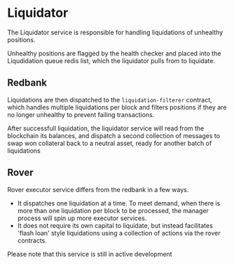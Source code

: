 # Liquidator

The Liquidator service is responsible for handling liquidations of unhealthy positions.

Unhealthy positions are flagged by the health checker and placed into the Liqudidation queue redis list,
which the liquidator pulls from to liquidate.

## Redbank
Liquidations are then dispatched to the `liquidation-filterer` contract, which handles multiple liquidations
per block and filters positions if they are no longer unhealthy to prevent failing transactions.

After successfull liquidation, the liquidator service will read from the blockchain its balances, and dispatch a second collection of messages to swap won collateral back to a neutral asset, ready for another batch of liquidations

## Rover

Rover executor service differs from the redbank in a few ways. 
* It dispatches one liquidation at a time. To meet demand, when there is more than one liquidation per block to be processed, the manager process will spin up more executor services.
* It does not require its own capital to liquidate, but instead facilitates 'flash loan' style liquidations using a collection of actions via the rover contracts.

Please note that this service is still in active development
